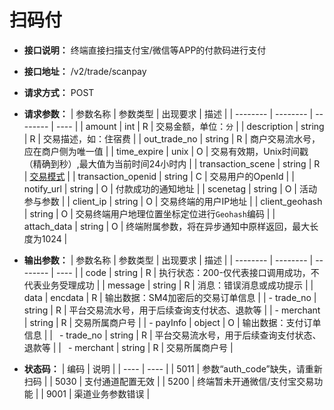 # 扫码付

- **接口说明：** 终端直接扫描支付宝/微信等APP的付款码进行支付
- **接口地址：** /v2/trade/scanpay
- **请求方式：** POST
- **请求参数：**
    | 参数名称 | 参数类型 | 出现要求 | 描述 |
    | -------- | -------- | -------- | ---- |
    | amount | int | R | 交易金额，单位：`分` |
    | description | string | R | 交易描述，如：住宿费 |
    | out_trade_no | string | R | 商户交易流水号，应在商户侧为唯一值 |
    | time_expire | unix | O | 交易有效期，Unix时间戳（精确到秒）,最大值为当前时间24小时内 |
    | transaction_scene | string | R | [交易模式](enums?id=payscene) |
    | transaction_openid | string | C | 交易用户的OpenId |
    | notify_url | string | O | 付款成功的通知地址 |
    | scenetag | string | O | 活动参与参数 |
    | client_ip | string | O | 交易终端的用户IP地址 |
    | client_geohash | string | O | 交易终端用户地理位置坐标定位进行`Geohash`编码 |
    | attach_data | string | O | 终端附属参数，将在异步通知中原样返回，最大长度为1024 |

- **输出参数：**
    | 参数名称 | 参数类型 | 出现要求 | 描述 |
    | -------- | -------- | -------- | ---- |
    | code | string | R | 执行状态：200-仅代表接口调用成功，不代表业务受理成功 |
    | message | string | R | 消息：错误消息或成功提示 |
    | data | encdata | R | 输出数据：SM4加密后的交易订单信息 |
    | - trade_no | string | R | 平台交易流水号，用于后续查询支付状态、退款等 |
    | - merchant | string | R | 交易所属商户号 |
    | - payInfo  | object | O | 输出数据：支付订单信息 |
    | &ensp;- trade_no | string | R | 平台交易流水号，用于后续查询支付状态、退款等 |
    | &ensp;- merchant | string | R | 交易所属商户号 |

- **状态码：**
    | 编码 | 说明 |
    | ---- | ---- |
    | 5011 | 参数“auth_code”缺失，请重新扫码 |
    | 5030 | 支付通道配置无效 |
    | 5200 | 终端暂未开通微信/支付宝交易功能 |
    | 9001 | 渠道业务参数错误 |